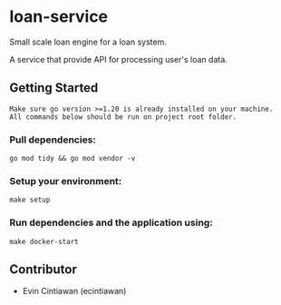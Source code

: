 # loan-service

Small scale loan engine for a loan system.

A service that provide API for processing user's loan data.

## Getting Started

```text
Make sure go version >=1.20 is already installed on your machine.
All commands below should be run on project root folder.
```

### Pull dependencies:

```shell
go mod tidy && go mod vendor -v
```

### Setup your environment:

```shell
make setup
```

### Run dependencies and the application using:

```shell
make docker-start
```

## Contributor

* Evin Cintiawan (ecintiawan)